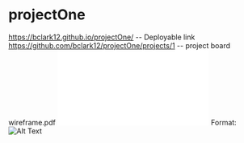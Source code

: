 # projectOne
https://bclark12.github.io/projectOne/ -- Deployable link
https://github.com/bclark12/projectOne/projects/1  -- project board
wireframe.pdf
![GitHub Logo](/images/wireframe.pdf)
Format: ![Alt Text](url)
